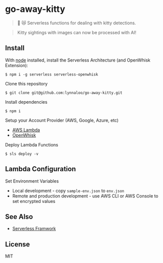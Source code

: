 # go-away-kitty

> :feet: :crying_cat_face: Serverless functions for dealing with kitty detections.

> Kitty sightings with images can now be processed with AI!

## Install

With [node](https://nodejs.org/) installed, install the Serverless Architecture (and OpenWhisk Extension):

```
$ npm i -g serverless serverless-openwhisk
```

Clone this repository

```
$ git clone git@github.com:lynnaloo/go-away-kitty.git
```

Install dependencies

```
$ npm i
```

Setup your Account Provider (AWS, Google, Azure, etc)

*   [AWS Lambda](https://serverless.com/framework/docs/providers/aws/guide/credentials/)
*   [OpenWhisk](https://serverless.com/framework/docs/providers/openwhisk/guide/credentials/) 

Deploy Lambda Functions

```
$ sls deploy -v
```

## Lambda Configuration

Set Environment Variables

*   Local development - copy `sample-env.json` to `env.json`
*   Remote and production development - use AWS CLI or AWS Console to set encrypted values

## See Also

*   [Serverless Framwork](http://www.serverless.com)

## License

MIT
